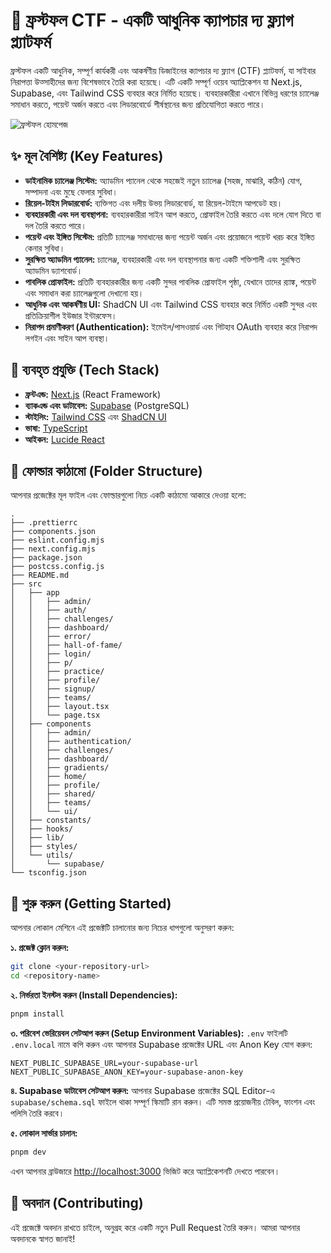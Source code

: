 # 🧊 ফ্রস্টফল CTF - একটি আধুনিক ক্যাপচার দ্য ফ্ল্যাগ প্ল্যাটফর্ম

ফ্রস্টফল একটি আধুনিক, সম্পূর্ণ কার্যকরী এবং আকর্ষণীয় ডিজাইনের ক্যাপচার দ্য ফ্ল্যাগ (CTF) প্ল্যাটফর্ম, যা সাইবার নিরাপত্তা উত্সাহীদের জন্য বিশেষভাবে তৈরি করা হয়েছে। এটি একটি সম্পূর্ণ ওয়েব অ্যাপ্লিকেশন যা Next.js, Supabase, এবং Tailwind CSS ব্যবহার করে নির্মিত হয়েছে। ব্যবহারকারীরা এখানে বিভিন্ন ধরণের চ্যালেঞ্জ সমাধান করতে, পয়েন্ট অর্জন করতে এবং লিডারবোর্ডে শীর্ষস্থানের জন্য প্রতিযোগিতা করতে পারে।

![ফ্রস্টফল হোমপেজ](https://raw.githubusercontent.com/google-gemini-pro/prompt-generator-for-developers/main/assets/sample-output.png)

## ✨ মূল বৈশিষ্ট্য (Key Features)

- **ডাইনামিক চ্যালেঞ্জ সিস্টেম:** অ্যাডমিন প্যানেল থেকে সহজেই নতুন চ্যালেঞ্জ (সহজ, মাঝারি, কঠিন) যোগ, সম্পাদনা এবং মুছে ফেলার সুবিধা।
- **রিয়েল-টাইম লিডারবোর্ড:** ব্যক্তিগত এবং দলীয় উভয় লিডারবোর্ড, যা রিয়েল-টাইমে আপডেট হয়।
- **ব্যবহারকারী এবং দল ব্যবস্থাপনা:** ব্যবহারকারীরা সাইন আপ করতে, প্রোফাইল তৈরি করতে এবং দলে যোগ দিতে বা দল তৈরি করতে পারে।
- **পয়েন্ট এবং ইঙ্গিত সিস্টেম:** প্রতিটি চ্যালেঞ্জ সমাধানের জন্য পয়েন্ট অর্জন এবং প্রয়োজনে পয়েন্ট খরচ করে ইঙ্গিত কেনার সুবিধা।
- **সুরক্ষিত অ্যাডমিন প্যানেল:** চ্যালেঞ্জ, ব্যবহারকারী এবং দল ব্যবস্থাপনার জন্য একটি শক্তিশালী এবং সুরক্ষিত অ্যাডমিন ড্যাশবোর্ড।
- **পাবলিক প্রোফাইল:** প্রতিটি ব্যবহারকারীর জন্য একটি সুন্দর পাবলিক প্রোফাইল পৃষ্ঠা, যেখানে তাদের র‍্যাঙ্ক, পয়েন্ট এবং সমাধান করা চ্যালেঞ্জগুলো দেখানো হয়।
- **আধুনিক এবং আকর্ষণীয় UI:** ShadCN UI এবং Tailwind CSS ব্যবহার করে নির্মিত একটি সুন্দর এবং প্রতিক্রিয়াশীল ইউজার ইন্টারফেস।
- **নিরাপদ প্রমাণীকরণ (Authentication):** ইমেইল/পাসওয়ার্ড এবং গিটহাব OAuth ব্যবহার করে নিরাপদ লগইন এবং সাইন আপ ব্যবস্থা।

## 🚀 ব্যবহৃত প্রযুক্তি (Tech Stack)

- **ফ্রন্টএন্ড:** [Next.js](https://nextjs.org/) (React Framework)
- **ব্যাকএন্ড এবং ডাটাবেস:** [Supabase](https://supabase.io/) (PostgreSQL)
- **স্টাইলিং:** [Tailwind CSS](https://tailwindcss.com/) এবং [ShadCN UI](https://ui.shadcn.com/)
- **ভাষা:** [TypeScript](https://www.typescriptlang.org/)
- **আইকন:** [Lucide React](https://lucide.dev/)

## 📂 ফোল্ডার কাঠামো (Folder Structure)

আপনার প্রজেক্টের মূল ফাইল এবং ফোল্ডারগুলো নিচে একটি কাঠামো আকারে দেওয়া হলো:

```
.
├── .prettierrc
├── components.json
├── eslint.config.mjs
├── next.config.mjs
├── package.json
├── postcss.config.js
├── README.md
├── src
│   ├── app
│   │   ├── admin/
│   │   ├── auth/
│   │   ├── challenges/
│   │   ├── dashboard/
│   │   ├── error/
│   │   ├── hall-of-fame/
│   │   ├── login/
│   │   ├── p/
│   │   ├── practice/
│   │   ├── profile/
│   │   ├── signup/
│   │   ├── teams/
│   │   ├── layout.tsx
│   │   └── page.tsx
│   ├── components
│   │   ├── admin/
│   │   ├── authentication/
│   │   ├── challenges/
│   │   ├── dashboard/
│   │   ├── gradients/
│   │   ├── home/
│   │   ├── profile/
│   │   ├── shared/
│   │   ├── teams/
│   │   └── ui/
│   ├── constants/
│   ├── hooks/
│   ├── lib/
│   ├── styles/
│   └── utils/
│       └── supabase/
└── tsconfig.json
```

## 🏁 শুরু করুন (Getting Started)

আপনার লোকাল মেশিনে এই প্রজেক্টটি চালানোর জন্য নিচের ধাপগুলো অনুসরণ করুন:

**১. প্রজেক্ট ক্লোন করুন:**

```bash
git clone <your-repository-url>
cd <repository-name>
```

**২. নির্ভরতা ইনস্টল করুন (Install Dependencies):**

```bash
pnpm install
```

**৩. পরিবেশ ভেরিয়েবল সেটআপ করুন (Setup Environment Variables):**
`.env` ফাইলটি `.env.local` নামে কপি করুন এবং আপনার Supabase প্রজেক্টের URL এবং Anon Key যোগ করুন:

```env
NEXT_PUBLIC_SUPABASE_URL=your-supabase-url
NEXT_PUBLIC_SUPABASE_ANON_KEY=your-supabase-anon-key
```

**৪. Supabase ডাটাবেস সেটআপ করুন:**
আপনার Supabase প্রজেক্টের SQL Editor-এ `supabase/schema.sql` ফাইলে থাকা সম্পূর্ণ স্কিমাটি রান করুন। এটি সমস্ত প্রয়োজনীয় টেবিল, ফাংশন এবং পলিসি তৈরি করবে।

**৫. লোকাল সার্ভার চালান:**

```bash
pnpm dev
```

এখন আপনার ব্রাউজারে [http://localhost:3000](http://localhost:3000) ভিজিট করে অ্যাপ্লিকেশনটি দেখতে পারবেন।

## 🤝 অবদান (Contributing)

এই প্রজেক্টে অবদান রাখতে চাইলে, অনুগ্রহ করে একটি নতুন Pull Request তৈরি করুন। আমরা আপনার অবদানকে স্বাগত জানাই!
